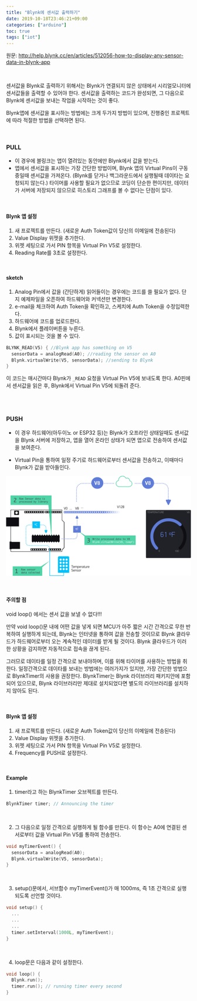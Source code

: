 ```yaml
---
title: "Blynk에 센서값 출력하기"
date: 2019-10-18T23:46:21+09:00
categories: ["arduino"]
toc: true
tags: ["iot"]
---
```


원문: http://help.blynk.cc/en/articles/512056-how-to-display-any-sensor-data-in-blynk-app

<br>

센서값을 Blynk로 출력하기 위해서는 Blynk가 연결되지 않은 상태에서 시리얼모니터에 센서값들을 출력할 수 있어야 한다. ​센서값을 출력하는 코드가 완성되면, 그 다음으로 Blynk에 센서값을 보내는 작업을 시작하는 것이 좋다.

Blynk앱에 센서값을 표시하는 방법에는 크게 두가지 방법이 있으며, 진행중인 프로젝트에 따라 적절한 방법을 선택하면 된다.

<br>

### PULL

*   이 경우에 블링크는 앱이 열려있는 동안에만 Blynk에서 값을 받는다.
*   앱에서 센서값을 표시하는 가장 간단한 방법이며, Blynk 앱의 Virtual Pins이 구동중일때 센서값을 가져온다. (Blynk를 닫거나 백그라운드에서 실행될때 데이타는 요청되지 않는다.) 타이머를 사용할 필요가 없으므로 코딩이 단순한 편이지만, 데이터가 서버에 저장되지 않으므로 히스토리 그래프를 볼 수 없다는 단점이 있다.

<br>

#### Blynk 앱 설정

1.  새 프로젝트를 만든다. (새로운 Auth Token값이 당신의 이메일에 전송된다)
2.  Value Display 위젯을 추가한다.
3.  위젯 세팅으로 가서 PIN 항목을 Virtual Pin V5로 설정한다.
4.  Reading Rate를 3초로 설정한다.

<br>

#### sketch

1.  Analog Pin에서 값을 (간단하게) 읽어들이는 경우에는 코드를 쓸 필요가 없다. 단지 예제파일을 오픈하여 하드웨어와 커넥션만 변경한다.
2.  e-mail을 체크하여 Auth Token을 확인하고, 스케치에 Auth Token을 수정입력한다.
3.  하드웨어에 코드를 업로드한다.
4.  Blynk에서 플레이버튼을 누른다.
5.  값이 표시되는 것을 볼 수 있다.


```C
BLYNK_READ(V5) { //Blynk app has something on V5
  sensorData = analogRead(A0); //reading the sensor on A0
  Blynk.virtualWrite(V5, sensorData); //sending to Blynk
}
```


이 코드는 매시간마다 Blynk가 `_READ` 요청을 Virtual Pin V5에 보내도록 한다. A0핀에서 센서값을 읽은 후, Blynk에서 Virtual Pin V5에 되돌려 준다.

<br>

<br>

### PUSH

* 이 경우 하드웨어(아두이노 or ESP32 등)는 Blynk가 오프라인 상태일때도 센서값을 Blynk 서버에 저장하고, 앱을 열어 온라인 상태가 되면 앱으로 전송하여 센서값을 보여준다.

* Virtual Pin을 통하여 일정 주기로 하드웨어로부터 센서값을 전송하고, 이때마다 Blynk가 값을 받아들인다.

![](/image/blynk-sensor.png)

<br>

#### 주의할 점

void loop() 에서는 센서 값을 보낼 수 없다!!!

만약 void loop()문 내에 어떤 값을 넣게 되면 MCU가 아주 짧은 시간 간격으로 무한 반복하여 실행하게 되는데, Blynk는 인터넷을 통하여 값을 전송할 것이므로 Blynk 클라우드가 하드웨어로부터 오는 계속적인 데이터를 받게 될 것이다. Blynk 클라우드가 이러한 상황을 감지하면 자동적으로 접속을 끊게 된다.

그러므로 데이타를 일정 간격으로 보내야하며, 이를 위해 타이머를 사용하는 방법을 취한다. 일정간격으로 데이타를 보내는 방법에는 여러가지가 있지만, 가장 간단한 방법으로 BlynkTimer의 사용을 권장한다. BlynkTimer는 Blynk 라이브러리 패키지안에 포함되어 있으므로, Blynk 라이브러리만 제대로 설치되었다면 별도의 라이브러리를 설치하지 않아도 된다.

<br>

#### Blynk 앱 설정

1.  새 프로젝트를 만든다. (새로운 Auth Token값이 당신의 이메일에 전송된다)
2.  Value Display 위젯을 추가한다.
3.  위젯 세팅으로 가서 PIN 항목을 Virtual Pin V5로 설정한다.
4.  Frequency를 PUSH로 설정한다.

<br>

#### Example
1. timer라고 하는 BlynkTimer 오브젝트를 만든다.
```C
BlynkTimer timer; // Announcing the timer
```

<br>


2. 그 다음으로 일정 간격으로 실행하게 될 함수를 만든다. 이 함수는 A0에 연결된 센서로부터 값을 Virtual Pin V5를 통하여 전송한다.
```C
void myTimerEvent() {
  sensorData = analogRead(A0);
  Blynk.virtualWrite(V5, sensorData);
}
```

<br>


3. setup()문에서, 서브함수 myTimerEvent()가 매 1000ms, 즉 1초 간격으로 실행되도록 선언할 것이다.
```C
void setup() {
  ...
  ...
  ...
  timer.setInterval(1000L, myTimerEvent);
}
```

<br>


4. loop문은 다음과 같이 설정한다.
```C
void loop() {
  Blynk.run();
  timer.run(); // running timer every second
}
```